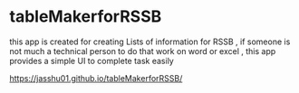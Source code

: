 # tableMakerforRSSB
this app is created for creating Lists of information for RSSB , if someone is not much a technical person to do that work on word or excel , this app provides a simple UI to complete task easily

https://jasshu01.github.io/tableMakerforRSSB/

